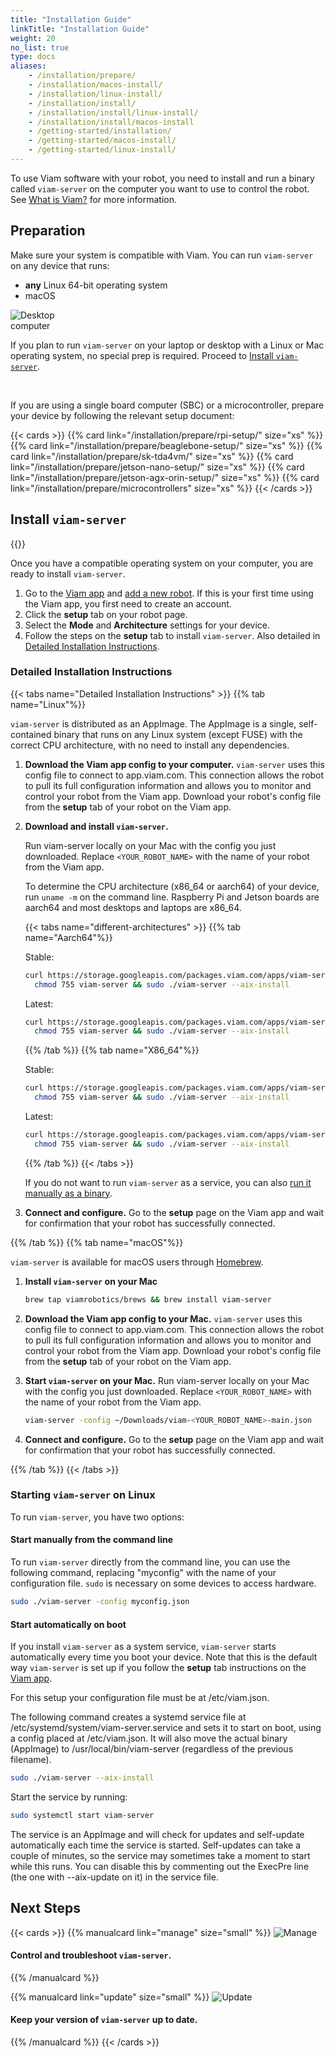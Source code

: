 ```yaml
---
title: "Installation Guide"
linkTitle: "Installation Guide"
weight: 20
no_list: true
type: docs
aliases:
    - /installation/prepare/
    - /installation/macos-install/
    - /installation/linux-install/
    - /installation/install/
    - /installation/install/linux-install/
    - /installation/install/macos-install
    - /getting-started/installation/
    - /getting-started/macos-install/
    - /getting-started/linux-install/
---
```


To use Viam software with your robot, you need to install and run a binary called `viam-server` on the computer you want to use to control the robot.
See [What is Viam?](/viam/) for more information.

## Preparation

Make sure your system is compatible with Viam.
You can run `viam-server` on any device that runs:

- **any** Linux 64-bit operating system
- macOS

<div class="container text-left td-max-width-on-larger-screens">
    <div class="row">
        <img src="img/thumbnails/pc.png" style="max-width:100px" alt="Desktop computer">
        <div class="col">
            <p> If you plan to run <code>viam-server</code> on your laptop or desktop with a Linux or Mac operating system, no special prep is required. Proceed to <a href="#install-viam-server">Install <code>viam-server</code></a>. </p>
        </div>
    </div>
</div>

<br>

If you are using a single board computer (SBC) or a microcontroller, prepare your device by following the relevant setup document:

{{< cards >}}
{{% card link="/installation/prepare/rpi-setup/" size="xs" %}}
{{% card link="/installation/prepare/beaglebone-setup/" size="xs" %}}
{{% card link="/installation/prepare/sk-tda4vm/" size="xs" %}}
{{% card link="/installation/prepare/jetson-nano-setup/" size="xs" %}}
{{% card link="/installation/prepare/jetson-agx-orin-setup/" size="xs" %}}
{{% card link="/installation/prepare/microcontrollers" size="xs" %}}
{{< /cards >}}

## Install `viam-server`

{{<youtube embed_url="https://www.youtube-nocookie.com/embed/gmIW9JoWStA">}}

Once you have a compatible operating system on your computer, you are ready to install `viam-server`.

1. Go to the [Viam app](https://app.viam.com) and [add a new robot](/manage/fleet/robots#add-a-new-robot).
   If this is your first time using the Viam app, you first need to create an account.
2. Click the **setup** tab on your robot page.
3. Select the **Mode** and **Architecture** settings for your device.
4. Follow the steps on the **setup** tab to install `viam-server`.
   Also detailed in [Detailed Installation Instructions](#detailed-installation-instructions).

### Detailed Installation Instructions

{{< tabs name="Detailed Installation Instructions" >}}
{{% tab name="Linux"%}}

`viam-server` is distributed as an AppImage.
The AppImage is a single, self-contained binary that runs on any Linux system (except FUSE) with the correct CPU architecture, with no need to install any dependencies.

1. **Download the Viam app config to your computer.** `viam-server` uses this config file to connect to app.viam.com.
   This connection allows the robot to pull its full configuration information and allows you to monitor and control your robot from the Viam app.
   Download your robot's config file from the **setup** tab of your robot on the Viam app. </li>

<!-- The below has to be in HTML because we're using a table inside another table with indentation-->
<ol start="2">
<li> <strong>Download and install <code>viam-server</code>.</strong>

   Run viam-server locally on your Mac with the config you just downloaded.
   Replace `<YOUR_ROBOT_NAME>` with the name of your robot from the Viam app.

   To determine the CPU architecture (x86_64 or aarch64) of your device, run `uname -m` on the command line.
   Raspberry Pi and Jetson boards are aarch64 and most desktops and laptops are x86_64.

{{< tabs name="different-architectures" >}}
{{% tab name="Aarch64"%}}

Stable:

```sh {id="terminal-prompt" class="command-line" data-prompt="$"}
curl https://storage.googleapis.com/packages.viam.com/apps/viam-server/viam-server-stable-aarch64.AppImage -o viam-server &&
  chmod 755 viam-server && sudo ./viam-server --aix-install
```

Latest:

```sh {id="terminal-prompt" class="command-line" data-prompt="$"}
curl https://storage.googleapis.com/packages.viam.com/apps/viam-server/viam-server-latest-aarch64.AppImage -o viam-server &&
  chmod 755 viam-server && sudo ./viam-server --aix-install
```

{{% /tab %}}
{{% tab name="X86_64"%}}

Stable:

```sh {id="terminal-prompt" class="command-line" data-prompt="$"}
curl https://storage.googleapis.com/packages.viam.com/apps/viam-server/viam-server-stable-x86_64.AppImage -o viam-server &&
  chmod 755 viam-server && sudo ./viam-server --aix-install
```

Latest:

```sh {id="terminal-prompt" class="command-line" data-prompt="$"}
curl https://storage.googleapis.com/packages.viam.com/apps/viam-server/viam-server-latest-x86_64.AppImage -o viam-server &&
  chmod 755 viam-server && sudo ./viam-server --aix-install
```

{{% /tab %}}
{{< /tabs >}}

If you do not want to run `viam-server` as a service, you can also [run it manually as a binary](#start-manually-from-the-command-line).

</li>
</ol>

3. **Connect and configure.** Go to the **setup** page on the Viam app and wait for confirmation that your robot has successfully connected.

{{% /tab %}}
{{% tab name="macOS"%}}

`viam-server` is available for macOS users through [Homebrew](https://docs.brew.sh/Installation).

1. **Install `viam-server` on your Mac**

   ```sh {id="terminal-prompt" class="command-line" data-prompt="$"}
   brew tap viamrobotics/brews && brew install viam-server
   ```

2. **Download the Viam app config to your Mac.** `viam-server` uses this config file to connect to app.viam.com.
   This connection allows the robot to pull its full configuration information and allows you to monitor and control your robot from the Viam app.
   Download your robot's config file from the **setup** tab of your robot on the Viam app.

3. **Start `viam-server` on your Mac.** Run viam-server locally on your Mac with the config you just downloaded.
   Replace `<YOUR_ROBOT_NAME>` with the name of your robot from the Viam app.

   ```sh {id="terminal-prompt" class="command-line" data-prompt="$"}
   viam-server -config ~/Downloads/viam-<YOUR_ROBOT_NAME>-main.json
   ```

4. **Connect and configure.** Go to the **setup** page on the Viam app and wait for confirmation that your robot has successfully connected.

{{% /tab %}}
{{< /tabs >}}

### Starting `viam-server` on Linux

To run `viam-server`, you have two options:

#### Start manually from the command line

To run `viam-server` directly from the command line, you can use the following command, replacing "myconfig" with the name of your configuration file.
`sudo` is necessary on some devices to access hardware.

```sh {id="terminal-prompt" class="command-line" data-prompt="$"}
sudo ./viam-server -config myconfig.json
```

#### Start automatically on boot

If you install `viam-server` as a system service, `viam-server` starts automatically every time you boot your device.
Note that this is the default way `viam-server` is set up if you follow the **setup** tab instructions on the [Viam app](https://app.viam.com).

For this setup your configuration file must be at <file>/etc/viam.json</file>.

The following command creates a systemd service file at <file>/etc/systemd/system/viam-server.service</file> and sets it to start on boot, using a config placed at <file>/etc/viam.json</file>.
It will also move the actual binary (AppImage) to <file>/usr/local/bin/viam-server</file> (regardless of the previous filename).

```sh {id="terminal-prompt" class="command-line" data-prompt="$"}
sudo ./viam-server --aix-install
```

Start the service by running:

```sh {id="terminal-prompt" class="command-line" data-prompt="$"}
sudo systemctl start viam-server
```

The service is an AppImage and will check for updates and self-update automatically each time the service is started.
Self-updates can take a couple of minutes, so the service may sometimes take a moment to start while this runs.
You can disable this by commenting out the ExecPre line (the one with --aix-update on it) in the service file.

## Next Steps

{{< cards >}}
{{% manualcard link="manage" size="small" %}}
![Manage](img/thumbnails/manage.png)
<h4>Control and troubleshoot <code>viam-server</code>.</h4>
{{% /manualcard %}}

{{% manualcard link="update" size="small" %}}
![Update](img/thumbnails/update.png)
<h4>Keep your version of <code>viam-server</code> up to date.</h4>
{{% /manualcard %}}
{{< /cards >}}
